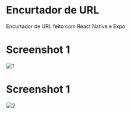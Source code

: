 # Encurtador de URL 
Encurtador de URL feito com React Native e Expo

# Screenshot 1
![1](https://user-images.githubusercontent.com/93344198/149839957-aa2ebdd7-af69-4287-b5c5-9c2df5b6fb61.jpeg)

# Screenshot 1
![2](https://user-images.githubusercontent.com/93344198/149840021-b9a64ddd-08d8-4172-b433-99fbf738e528.jpeg)
